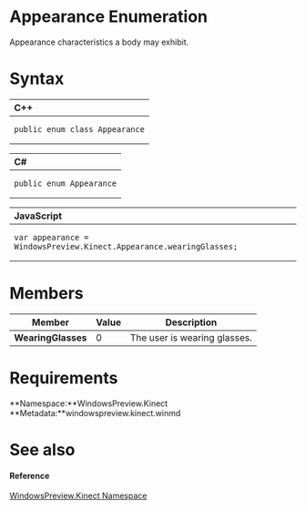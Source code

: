 Appearance Enumeration  
======================  

Appearance characteristics a body may exhibit. <span id="syntaxSection"></span>

Syntax  
======  

<table>
<colgroup>
<col width="100%" />
</colgroup>
<thead>
<tr class="header">
<th align="left">C++</th>
</tr>
</thead>
<tbody>
<tr class="odd">
<td align="left"><pre><code>public enum class Appearance</code></pre></td>
</tr>
</tbody>
</table>

<table>
<colgroup>
<col width="100%" />
</colgroup>
<thead>
<tr class="header">
<th align="left">C#</th>
</tr>
</thead>
<tbody>
<tr class="odd">
<td align="left"><pre><code>public enum Appearance</code></pre></td>
</tr>
</tbody>
</table>

<table>
<colgroup>
<col width="100%" />
</colgroup>
<thead>
<tr class="header">
<th align="left">JavaScript</th>
</tr>
</thead>
<tbody>
<tr class="odd">
<td align="left"><pre><code>var appearance = WindowsPreview.Kinect.Appearance.wearingGlasses;</code></pre></td>
</tr>
</tbody>
</table>

<span id="ID4E1"></span>

Members  
=======  

| Member             | Value | Description                  |
|--------------------|-------|------------------------------|
| **WearingGlasses** | 0     | The user is wearing glasses. |

<span id="requirements"></span>

Requirements  
============  

**Namespace:**WindowsPreview.Kinect  
**Metadata:**windowspreview.kinect.winmd  

<span id="ID4EBB"></span>

See also  
========  

<span id="ID4EDB"></span>
#### Reference  

[WindowsPreview.Kinect Namespace](../Kinect.md)  



<!--Please do not edit the data in the comment block below.-->
<!--
TOCTitle : Appearance Enumeration
RLTitle : Appearance Enumeration
KeywordK : Appearance enumeration
KeywordK : WindowsPreview.Kinect.Appearance enumeration
HelpPriority : 2
KeywordF : WindowsPreview.Kinect.Appearance
KeywordF : Appearance
KeywordF : WindowsPreview.Kinect.Appearance
KeywordA : T:WindowsPreview.Kinect.Appearance
AssetID : T:WindowsPreview.Kinect.Appearance
Locale : en-us
CommunityContent : 1
APIType : Managed
APILocation : windowspreview.kinect.winmd
APIName : WindowsPreview.Kinect.Appearance
TargetOS : Windows
TopicType : kbSyntax
DevLang : VB
DevLang : CSharp
DevLang : JavaScript
DevLang : C++
DocSet : K4Wv2
ProjType : K4Wv2Proj
Technology : Kinect for Windows
Product : Kinect for Windows SDK v2
productversion : 20
-->
